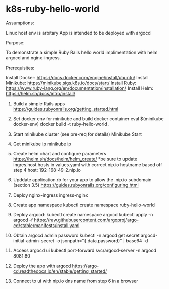 # k8s-ruby-hello-world

Assumptions:

Linux host env is arbitary
App is intended to be deployed with argocd

Purpose:

To demonstrate a simple Ruby Rails hello world implimentation with helm argocd and nginx-ingress.

Prerequisites:

Install Docker:
https://docs.docker.com/engine/install/ubuntu/
Install Minikube:
https://minikube.sigs.k8s.io/docs/start/
Install Ruby:
https://www.ruby-lang.org/en/documentation/installation/
Install Helm:
https://helm.sh/docs/intro/install/

1. Build a simple Rails apps
https://guides.rubyonrails.org/getting_started.html

2. Set docker env for minikube and build docker container
eval $(minikube docker-env)
docker build -t ruby-hello-world .

3. Start minikube cluster (see pre-req for details)
Minikube Start

4. Get minikube ip
minikube ip

6. Create helm chart and configure parameters
https://helm.sh/docs/helm/helm_create/
*be sure to update ingres.host.hosts in values.yaml with correct nip.io hostname based off step 4
host: 192-168-49-2.nip.io

8. Upddate application.rb for your app to allow the .nip.io subdomain (section 3.5)
https://guides.rubyonrails.org/configuring.html

7. Deploy nginx-ingress
ingress-nginx

8. Create app namespace
kubectl create namespace ruby-hello-world

9. Deploy argocd:
kubectl create namespace argocd
kubectl apply -n argocd -f https://raw.githubusercontent.com/argoproj/argo-cd/stable/manifests/install.yaml

10. Obtain argocd admin password
kubectl -n argocd get secret argocd-initial-admin-secret -o jsonpath="{.data.password}" | base64 -d

11. Access argocd ui
kubectl port-forward svc/argocd-server -n argocd 8081:80

12. Deploy the app with argocd
https://argo-cd.readthedocs.io/en/stable/getting_started/

13. Connect to ui with nip.io dns name from step 6 in a browser
